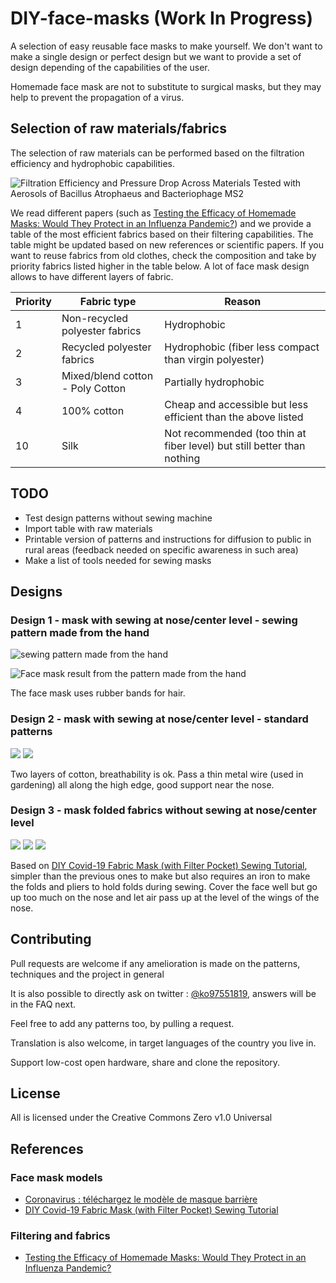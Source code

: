 # DIY-face-masks (Work In Progress)

A selection of easy reusable face masks to make yourself. We don't want to make a single design or perfect design but we
want to provide a set of design depending of the capabilities of the user.

Homemade face mask are not to substitute to surgical masks, but they may help to prevent the propagation of a virus.

## Selection of raw materials/fabrics

The selection of raw materials can be performed based on the filtration efficiency and hydrophobic capabilities.

![Filtration Efficiency and Pressure Drop Across Materials Tested with Aerosols of Bacillus Atrophaeus and Bacteriophage MS2](https://raw.githubusercontent.com/adulau/DIY-face-masks/master/images/filtration-efficiency.png)

We read different papers (such as [Testing the Efficacy of Homemade Masks: Would They Protect in an Influenza Pandemic?](https://www.researchgate.net/figure/Filtration-Efficiency-and-Pressure-Drop-Across-Materials-Tested-with-Aerosols-of-Bacillus_tbl1_258525804)) and we provide a table of the most efficient fabrics based on their filtering capabilities. The table might be updated based on
new references or scientific papers. If you want to reuse fabrics from old clothes, check the composition and take by priority fabrics listed higher in the table below. A lot of face mask
design allows to have different layers of fabric.

| Priority | Fabric type | Reason   |
| -------- | -------- | -------- |
| 1 | Non-recycled polyester fabrics    | Hydrophobic     |
| 2 | Recycled polyester fabrics | Hydrophobic (fiber less compact than virgin polyester) |
| 3 | Mixed/blend cotton - Poly Cotton | Partially hydrophobic |
| 4 | 100% cotton | Cheap and accessible but less efficient than the above listed |
| 10 | Silk | Not recommended (too thin at fiber level) but still better than nothing |


## TODO

- Test design patterns without sewing machine
- Import table with raw materials
- Printable version of patterns and instructions for diffusion to public in rural areas (feedback needed on specific awareness in such area)
- Make a list of tools needed for sewing masks

## Designs

### Design 1 - mask with sewing at nose/center level - sewing pattern made from the hand

![sewing pattern made from the hand](https://raw.githubusercontent.com/C00kie-/DIY-face-masks/master/images/coco_patron_hand.jpg)

![Face mask result from the pattern made from the hand](https://raw.githubusercontent.com/C00kie-/DIY-face-masks/master/images/prototypes/prototype_coco1.jpeg)

The face mask uses rubber bands for hair.

### Design 2 - mask with sewing at nose/center level - standard patterns

![](https://raw.githubusercontent.com/C00kie-/DIY-face-masks/master/images/prototypes/prototype_pauline2-1.jpeg)
![](https://raw.githubusercontent.com/C00kie-/DIY-face-masks/master/images/prototypes/prototype_pauline2-2.jpeg)

Two layers of cotton, breathability is ok. Pass a thin metal wire (used in gardening) all along the high edge, good support near the nose.

### Design 3 - mask folded fabrics without sewing at nose/center level

![](https://raw.githubusercontent.com/C00kie-/DIY-face-masks/master/images/prototypes/prototype_pauline3-1.jpeg)
![](https://raw.githubusercontent.com/C00kie-/DIY-face-masks/master/images/prototypes/prototype_pauline3-2.jpeg)
![](https://raw.githubusercontent.com/C00kie-/DIY-face-masks/master/images/prototypes/prototype_pauline3-3.jpeg)

Based on [DIY Covid-19 Fabric Mask (with Filter Pocket) Sewing Tutorial](https://www.youtube.com/watch?v=S9RWII2-5_4), simpler than the previous ones to make but also requires an iron to make the folds and pliers to hold folds during sewing. Cover the face well but go up too much on the nose and let air pass up at the level of the wings of the nose.

## Contributing

Pull requests are welcome if any amelioration is made on the patterns, techniques and the project in general

It is also possible to directly ask on twitter : [@ko97551819](https://twitter.com/ko97551819), answers will be in the FAQ next.

Feel free to add any patterns too, by pulling a request.

Translation is also welcome, in target languages of the country you live in.

Support low-cost open hardware, share and clone the repository.

## License

All is licensed under the Creative Commons Zero v1.0 Universal

## References

### Face mask models

- [Coronavirus : téléchargez le modèle de masque barrière](https://www.afnor.org/actualites/coronavirus-telechargez-le-modele-de-masque-barriere/)
- [DIY Covid-19 Fabric Mask (with Filter Pocket) Sewing Tutorial](https://www.youtube.com/watch?v=S9RWII2-5_4)

### Filtering and fabrics

- [Testing the Efficacy of Homemade Masks: Would They Protect in an Influenza Pandemic?](https://www.researchgate.net/publication/258525804_Testing_the_Efficacy_of_Homemade_Masks_Would_They_Protect_in_an_Influenza_Pandemic)
